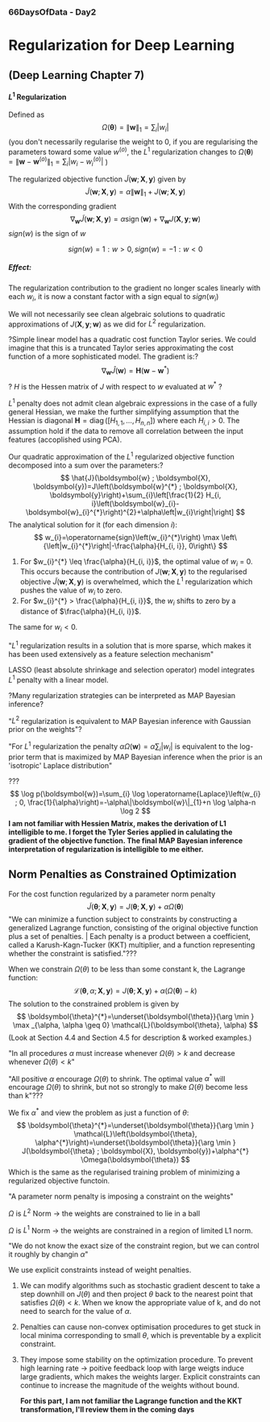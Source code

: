 ### 66DaysOfData - Day2

# Regularization for Deep Learning 

## (Deep Learning Chapter 7)

#### $L^1$ Regularization

Defined as
$$
\Omega(\boldsymbol{\theta})=\|\boldsymbol{w}\|_{1}=\sum_{i}\left|w_{i}\right|
$$
(you don't necessarily regularise the weight to 0, if you are regularising the parameters toward some value $w^{(o)}$, the $L^1$ regularization changes to $\Omega(\boldsymbol{\theta})=\left\|\boldsymbol{w}-\boldsymbol{w}^{(o)}\right\|_{1}=\sum_{i}\left|w_{i}-w_{i}^{(o)}\right|$  )

The regularized objective function $\tilde{J}(\boldsymbol{w} ; \boldsymbol{X}, \boldsymbol{y})$ given by
$$
\tilde{J}(\boldsymbol{w} ; \boldsymbol{X}, \boldsymbol{y})=\alpha\|\boldsymbol{w}\|_{1}+J(\boldsymbol{w} ; \boldsymbol{X}, \boldsymbol{y})
$$
With the corresponding gradient
$$
\nabla_{\boldsymbol{w}} \tilde{J}(\boldsymbol{w} ; \boldsymbol{X}, \boldsymbol{y})=\alpha \operatorname{sign}(\boldsymbol{w})+\nabla_{\boldsymbol{w}} J(\boldsymbol{X}, \boldsymbol{y} ; \boldsymbol{w})
$$
$sign(w)$ is the sign of $w$

$$ sign(w) = 1 : w > 0, sign(w) = -1:w<0$$

##### Effect:

The regularization contribution to the gradient no longer scales linearly with each $w_i$, it is now a constant factor with a sign equal to $sign(w_i)$ 

We will not necessarily see clean algebraic solutions to quadratic approximations of $J(\boldsymbol{X}, \boldsymbol{y} ; \boldsymbol{w})$ as we did for $L^2$ regularization.

?Simple linear model has a quadratic cost function Taylor series. We could imagine that this is a truncated Taylor series approximating the cost function of a more sophisticated model. The gradient is:?
$$
\nabla_{\boldsymbol{w}} \hat{J}(\boldsymbol{w})=\boldsymbol{H}\left(\boldsymbol{w}-\boldsymbol{w}^{*}\right)
$$
? $H$ is the Hessen matrix of $J$ with respect to $w$ evaluated at $w^*$ ?

$L^1$ penalty does not admit clean algebraic expressions in the case of a fully general Hessian, we make the further simplifying assumption that the Hessian is diagonal $\boldsymbol{H}=\operatorname{diag}\left(\left[H_{1,1}, \ldots, H_{n, n}\right]\right)$ where each $H_{i,i} > 0$. The assumption hold if the data to remove all correlation between the input features (accoplished using PCA).

Our quadratic approximation of the $L^1$ regularized objective function decomposed into a sum over the parameters:?
$$
\hat{J}(\boldsymbol{w} ; \boldsymbol{X}, \boldsymbol{y})=J\left(\boldsymbol{w}^{*} ; \boldsymbol{X}, \boldsymbol{y}\right)+\sum_{i}\left[\frac{1}{2} H_{i, i}\left(\boldsymbol{w}_{i}-\boldsymbol{w}_{i}^{*}\right)^{2}+\alpha\left|w_{i}\right|\right]
$$
The analytical solution for it (for each dimension $i$):
$$
w_{i}=\operatorname{sign}\left(w_{i}^{*}\right) \max \left\{\left|w_{i}^{*}\right|-\frac{\alpha}{H_{i, i}}, 0\right\}
$$

1. For $w_{i}^{*} \leq \frac{\alpha}{H_{i, i}}$, the optimal value of $w_i$ = 0. This occurs because the contribution of $J(\boldsymbol{w} ; \boldsymbol{X}, \boldsymbol{y})$ to the regularised objective $\tilde{J}(\boldsymbol{w} ; \boldsymbol{X}, \boldsymbol{y})$ is overwhelmed, which the $L^1$ regularization which pushes the value of $w_i$ to zero.
2. For $w_{i}^{*} > \frac{\alpha}{H_{i, i}}$, the $w_i$ shifts to zero by a distance of $\frac{\alpha}{H_{i, i}}$.

The same for $w_i < 0$.

"$L^1$ regularization results in a solution that is more sparse, which makes it has been used extensively as a feature selection mechanism"

LASSO (least absolute shrinkage and selection operator) model integrates $L^1$ penalty with a linear model.

?Many regularization strategies can be interpreted as MAP Bayesian inference?

"$L^2$ regularization is equivalent to MAP Bayesian inference with Gaussian prior on the weights"?

"For $L^1$ regularization the penalty $\alpha \Omega(\boldsymbol{w})=\alpha \sum_{i}\left|w_{i}\right|$ is equivalent to the log-prior term that is maximized by MAP Bayesian inference when the prior is an 'isotropic' Laplace distribution"

???
$$
\log p(\boldsymbol{w})=\sum_{i} \log \operatorname{Laplace}\left(w_{i} ; 0, \frac{1}{\alpha}\right)=-\alpha\|\boldsymbol{w}\|_{1}+n \log \alpha-n \log 2
$$
**I am not familiar with Hessien Matrix, makes the derivation of L1 intelligible to me. I forget the Tyler Series applied in calulating the gradient of the objective function. The final MAP Bayesian inference interpretation of regularization is intelligible to me either.**

## Norm Penalties as Constrained Optimization

For the cost function regularized by a parameter norm penalty
$$
\tilde{J}(\boldsymbol{\theta} ; \boldsymbol{X}, \boldsymbol{y})=J(\boldsymbol{\theta} ; \boldsymbol{X}, \boldsymbol{y})+\alpha \Omega(\boldsymbol{\theta})
$$
"We can minimize a function subject to constraints by constructing a generalized Lagrange function, consisting of the original objective function plus a set of penalties. | Each penalty is a product between a coefficient, called a Karush-Kagn-Tucker (KKT) multiplier, and a function representing whether the constraint is satisfied."???



When we constrain $\Omega(\theta)$ to be less than some constant k, the Lagrange function:
$$
\mathcal{L}(\boldsymbol{\theta}, \alpha ; \boldsymbol{X}, \boldsymbol{y})=J(\boldsymbol{\theta} ; \boldsymbol{X}, \boldsymbol{y})+\alpha(\Omega(\boldsymbol{\theta})-k)
$$
The solution to the constrained problem is given by 
$$
\boldsymbol{\theta}^{*}=\underset{\boldsymbol{\theta}}{\arg \min } \max _{\alpha, \alpha \geq 0} \mathcal{L}(\boldsymbol{\theta}, \alpha)
$$
(Look at Section 4.4 and Section 4.5 for description & worked examples.)

"In all procedures $\alpha$ must increase whenever $\Omega(\theta) > k$ and decrease whenever $\Omega(\theta) < k$" 

"All positive $\alpha$ encourage $\Omega(\theta)$ to shrink. The optimal value $\alpha^*$ will encourage $\Omega(\theta)$ to shrink, but not so strongly to make $\Omega(\theta)$ become less than k"???

We fix $\alpha^*$ and view the problem as just a function of $\theta$:
$$
\boldsymbol{\theta}^{*}=\underset{\boldsymbol{\theta}}{\arg \min } \mathcal{L}\left(\boldsymbol{\theta}, \alpha^{*}\right)=\underset{\boldsymbol{\theta}}{\arg \min } J(\boldsymbol{\theta} ; \boldsymbol{X}, \boldsymbol{y})+\alpha^{*} \Omega(\boldsymbol{\theta})
$$
Which is the same as the regularised training problem of minimizing a regularized objective functoin.

"A parameter norm penalty is imposing a constraint on the weights"

$\Omega$ is $L^2$ Norm $\rightarrow$ the weights are constrained to lie in a ball

$\Omega$ is $L^1$ Norm $\rightarrow$ the weights are constrained in a region of limited L1 norm.

"We do not know the exact size of the constraint region, but we can control it roughly by changin $\alpha$"

We use explicit constraints instead of weight penalties.

1. We can modify algorithms such as stochastic gradient descent to take a step downhill on $J(\theta)$ and then project $\theta$ back to the nearest point that satisfies $\Omega(\theta) < k$. When we know the appropriate value of k, and do not need to search for the value of $\alpha$.

2. Penalties can cause non-convex optimisation procedures to get stuck in local minima corresponding to small $\theta$, which is preventable by a explicit constraint.

3. They impose some stability on the optimization procedure. To prevent high learning rate $\rightarrow$ poitive feedback loop with large weigts induce large gradients, which makes the weights larger. Explicit constraints can continue to increase the magnitude of the weights without bound.

   **For this part, I am not familiar the Lagrange function and the KKT transformation, I'll review them in the coming days**

